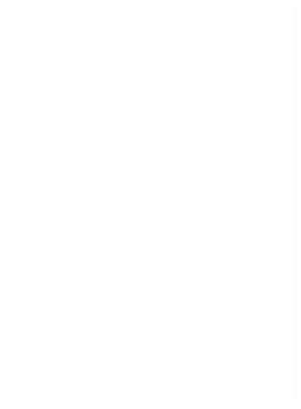![Various metrics about nfisherman's account](https://github.com/nfisherman/nfisherman/blob/main/github-metrics.svg)
